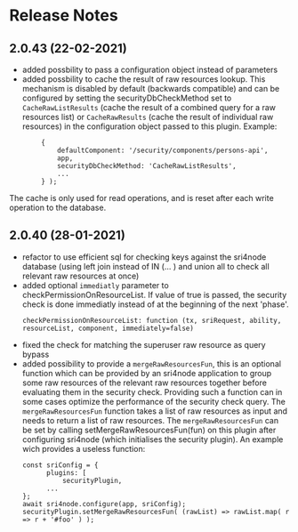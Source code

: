 # Release Notes

## 2.0.43 (22-02-2021)

* added possbility to pass a configuration object instead of parameters
* added possbility to cache the result of raw resources lookup. This mechanism is disabled by default (backwards compatible) and can be configured by setting the securityDbCheckMethod set to  `CacheRawListResults` (cache the result of a combined query for a raw resources list) or `CacheRawResults` (cache the result of individual raw resources) in the configuration object passed to this plugin. Example:
```
        {
            defaultComponent: '/security/components/persons-api',
            app,
            securityDbCheckMethod: 'CacheRawListResults', 
            ...
        } );
```
The cache is only used for read operations, and is reset after each write operation to the database.

## 2.0.40 (28-01-2021)

* refactor to use efficient sql for checking keys against the sri4node database (using left join instead of IN (... ) and union all to check all relevant raw resources at once)
* added optional `immediatly` parameter to checkPermissionOnResourceList. If value of true is passed, the security check is done immediatly instead of at the beginning of the next 'phase'.
  ```
  checkPermissionOnResourceList: function (tx, sriRequest, ability, resourceList, component, immediately=false)
  ```  
* fixed the check for matching the superuser raw resource as query bypass
* added possibility to provide a `mergeRawResourcesFun`, this is an optional function which can be provided by an sri4node application to group some raw resources of the relevant raw resources together before evaluating them in the security check. 
Providing such a function can in some cases optimize the performance of the security check query. The `mergeRawResourcesFun` function takes a list of raw resources as input and needs to return a list of raw resources. 
The `mergeRawResourcesFun` can be set by calling setMergeRawResourcesFun(fun) on this plugin after configuring sri4node (which initialises the security plugin).
An example wich provides a useless function:
  ```
  const sriConfig = {
        plugins: [
           	securityPlugin, 
        ...
  };
  await sri4node.configure(app, sriConfig);
  securityPlugin.setMergeRawResourcesFun( (rawList) => rawList.map( r => r + '#foo' ) ); 
  ```  
